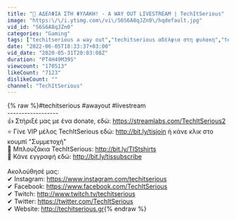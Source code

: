 ```yaml
---
title: "🔴 ΑΔΕΛΦΙΑ ΣΤΗ ΦΥΛΑΚΗ! - A WAY OUT LIVESTREAM | TechItSerious"
image: "https:\/\/i.ytimg.com\/vi\/S6S6A8qJZn0\/hqdefault.jpg"
vid_id: "S6S6A8qJZn0"
categories: "Gaming"
tags: ["techitserious a way out","techitserious αδέλφια στη φυλακη","techitserious φυλακη"]
date: "2022-06-05T18:33:37+03:00"
vid_date: "2020-05-31T20:03:08Z"
duration: "PT4H49M39S"
viewcount: "170513"
likeCount: "7123"
dislikeCount: ""
channel: "TechItSerious"
---
```

{% raw %}#techitserious #awayout #livestream <br />------------------<br />👍 Στήριξέ μας με ένα donate, εδώ: <a rel="nofollow" target="blank" href="https://streamlabs.com/TechItSerious2">https://streamlabs.com/TechItSerious2</a><br />⭐ Γίνε VIP μέλος TechItSerious εδώ: <a rel="nofollow" target="blank" href="http://bit.ly/tisjoin">http://bit.ly/tisjoin</a> ή κάνε κλικ στο κουμπί &quot;Συμμετοχή&quot;<br />👕 Μπλουζάκια TechItSerious: <a rel="nofollow" target="blank" href="http://bit.ly/TIStshirts">http://bit.ly/TIStshirts</a><br />🔴 Κάνε εγγραφή εδώ: <a rel="nofollow" target="blank" href="http://bit.ly/tissubscribe">http://bit.ly/tissubscribe</a><br /><br />Ακολούθησέ μας:<br />✔ Instagram: <a rel="nofollow" target="blank" href="https://www.instagram.com/techitserious">https://www.instagram.com/techitserious</a><br />✔ Facebook: <a rel="nofollow" target="blank" href="https://www.facebook.com/TechItSerious">https://www.facebook.com/TechItSerious</a><br />✔ Twitch: <a rel="nofollow" target="blank" href="http://www.twitch.tv/techitserious">http://www.twitch.tv/techitserious</a><br />✔ Twitter: <a rel="nofollow" target="blank" href="https://twitter.com/TechItSerious">https://twitter.com/TechItSerious</a><br />✔ Website: <a rel="nofollow" target="blank" href="http://techitserious.gr">http://techitserious.gr</a>{% endraw %}

